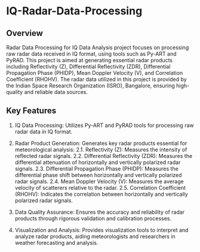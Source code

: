 # IQ-Radar-Data-Processing

## Overview
Radar Data Processing for IQ Data Analysis project focuses on processing raw radar data received in IQ format, using tools such as Py-ART and PyRAD. This project is aimed at generating essential radar products including Reflectivity (Z), Differential Reflectivity (ZDR), Differential Propagation Phase (PHIDP), Mean Doppler Velocity (V), and Correlation Coefficient (RHOHV). The radar data utilized in this project is provided by the Indian Space Research Organization (ISRO), Bangalore, ensuring high-quality and reliable data sources.

## Key Features
1. IQ Data Processing: Utilizes Py-ART and PyRAD tools for processing raw radar data in IQ format.
2. Radar Product Generation: Generates key radar products essential for meteorological analysis:
2.1. Reflectivity (Z): Measures the intensity of reflected radar signals.
2.2. Differential Reflectivity (ZDR): Measures the differential attenuation of horizontally and vertically polarized radar signals.
2.3. Differential Propagation Phase (PHIDP): Measures the differential phase shift between horizontally and vertically polarized radar signals.
2.4. Mean Doppler Velocity (V): Measures the average velocity of scatterers relative to the radar.
2.5. Correlation Coefficient (RHOHV): Indicates the correlation between horizontally and vertically polarized radar signals.
3. Data Quality Assurance: Ensures the accuracy and reliability of radar products through rigorous validation and calibration processes.

4. Visualization and Analysis: Provides visualization tools to interpret and analyze radar products, aiding meteorologists and researchers in weather forecasting and analysis.
